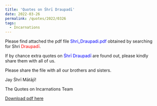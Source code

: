 ```yaml
---
title: 'Quotes on Śhrī Draupadī'
date: 2022-03-26
permalink: /quotes/2022/0326
tags:
  - Incarnations
---
```


Please find attached the pdf file <font color="blue">Shri_Draupadi.pdf</font> obtained by searching for Shri <font color="red">Draupadī</font>.   

If by chance extra quotes on <font color="blue">Śhrī Draupadī</font> are found out, please kindly share them with all of us.  

Please share the file with all our brothers and sisters.  

Jay Śhrī Mātājī!  

The Quotes on Incarnations Team  

[Download pdf here](http://seven-teams.github.io/files/Shri_Draupadi.pdf)